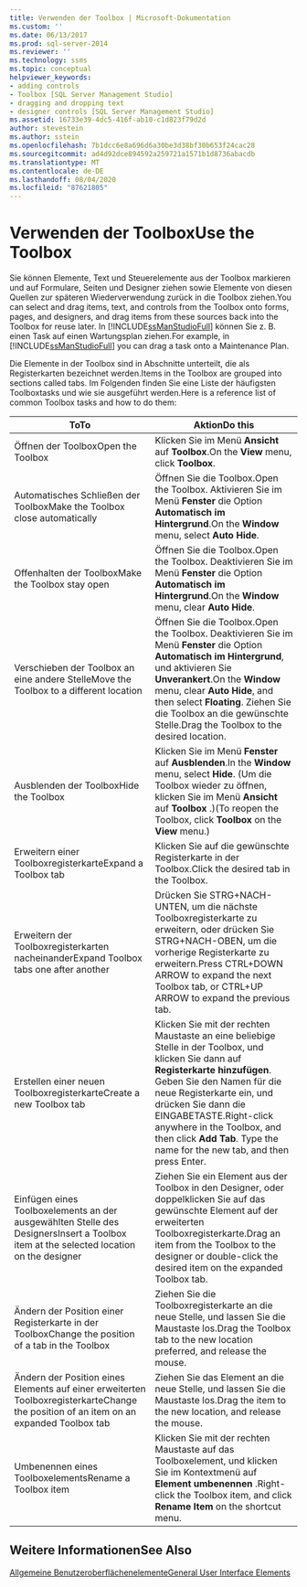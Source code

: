 ```yaml
---
title: Verwenden der Toolbox | Microsoft-Dokumentation
ms.custom: ''
ms.date: 06/13/2017
ms.prod: sql-server-2014
ms.reviewer: ''
ms.technology: ssms
ms.topic: conceptual
helpviewer_keywords:
- adding controls
- Toolbox [SQL Server Management Studio]
- dragging and dropping text
- designer controls [SQL Server Management Studio]
ms.assetid: 16733e39-4dc5-416f-ab10-c1d823f79d2d
author: stevestein
ms.author: sstein
ms.openlocfilehash: 7b1dcc6e8a696d6a30be3d38bf30b653f24cac28
ms.sourcegitcommit: ad4d92dce894592a259721a1571b1d8736abacdb
ms.translationtype: MT
ms.contentlocale: de-DE
ms.lasthandoff: 08/04/2020
ms.locfileid: "87621805"
---
```

# <a name="use-the-toolbox"></a><span data-ttu-id="23c6a-102">Verwenden der Toolbox</span><span class="sxs-lookup"><span data-stu-id="23c6a-102">Use the Toolbox</span></span>
  <span data-ttu-id="23c6a-103">Sie können Elemente, Text und Steuerelemente aus der Toolbox markieren und auf Formulare, Seiten und Designer ziehen sowie Elemente von diesen Quellen zur späteren Wiederverwendung zurück in die Toolbox ziehen.</span><span class="sxs-lookup"><span data-stu-id="23c6a-103">You can select and drag items, text, and controls from the Toolbox onto forms, pages, and designers, and drag items from these sources back into the Toolbox for reuse later.</span></span> <span data-ttu-id="23c6a-104">In [!INCLUDE[ssManStudioFull](../includes/ssmanstudiofull-md.md)] können Sie z. B. einen Task auf einen Wartungsplan ziehen.</span><span class="sxs-lookup"><span data-stu-id="23c6a-104">For example, in [!INCLUDE[ssManStudioFull](../includes/ssmanstudiofull-md.md)] you can drag a task onto a Maintenance Plan.</span></span>  
  
 <span data-ttu-id="23c6a-105">Die Elemente in der Toolbox sind in Abschnitte unterteilt, die als Registerkarten bezeichnet werden.</span><span class="sxs-lookup"><span data-stu-id="23c6a-105">Items in the Toolbox are grouped into sections called tabs.</span></span> <span data-ttu-id="23c6a-106">Im Folgenden finden Sie eine Liste der häufigsten Toolboxtasks und wie sie ausgeführt werden.</span><span class="sxs-lookup"><span data-stu-id="23c6a-106">Here is a reference list of common Toolbox tasks and how to do them:</span></span>  
  
|<span data-ttu-id="23c6a-107">To</span><span class="sxs-lookup"><span data-stu-id="23c6a-107">To</span></span>|<span data-ttu-id="23c6a-108">Aktion</span><span class="sxs-lookup"><span data-stu-id="23c6a-108">Do this</span></span>|  
|--------|-------------|  
|<span data-ttu-id="23c6a-109">Öffnen der Toolbox</span><span class="sxs-lookup"><span data-stu-id="23c6a-109">Open the Toolbox</span></span>|<span data-ttu-id="23c6a-110">Klicken Sie im Menü **Ansicht** auf **Toolbox**.</span><span class="sxs-lookup"><span data-stu-id="23c6a-110">On the **View** menu, click **Toolbox**.</span></span>|  
|<span data-ttu-id="23c6a-111">Automatisches Schließen der Toolbox</span><span class="sxs-lookup"><span data-stu-id="23c6a-111">Make the Toolbox close automatically</span></span>|<span data-ttu-id="23c6a-112">Öffnen Sie die Toolbox.</span><span class="sxs-lookup"><span data-stu-id="23c6a-112">Open the Toolbox.</span></span> <span data-ttu-id="23c6a-113">Aktivieren Sie im Menü **Fenster** die Option **Automatisch im Hintergrund**.</span><span class="sxs-lookup"><span data-stu-id="23c6a-113">On the **Window** menu, select **Auto Hide**.</span></span>|  
|<span data-ttu-id="23c6a-114">Offenhalten der Toolbox</span><span class="sxs-lookup"><span data-stu-id="23c6a-114">Make the Toolbox stay open</span></span>|<span data-ttu-id="23c6a-115">Öffnen Sie die Toolbox.</span><span class="sxs-lookup"><span data-stu-id="23c6a-115">Open the Toolbox.</span></span> <span data-ttu-id="23c6a-116">Deaktivieren Sie im Menü **Fenster** die Option **Automatisch im Hintergrund**.</span><span class="sxs-lookup"><span data-stu-id="23c6a-116">On the **Window** menu, clear **Auto Hide**.</span></span>|  
|<span data-ttu-id="23c6a-117">Verschieben der Toolbox an eine andere Stelle</span><span class="sxs-lookup"><span data-stu-id="23c6a-117">Move the Toolbox to a different location</span></span>|<span data-ttu-id="23c6a-118">Öffnen Sie die Toolbox.</span><span class="sxs-lookup"><span data-stu-id="23c6a-118">Open the Toolbox.</span></span> <span data-ttu-id="23c6a-119">Deaktivieren Sie im Menü **Fenster** die Option **Automatisch im Hintergrund**, und aktivieren Sie **Unverankert**.</span><span class="sxs-lookup"><span data-stu-id="23c6a-119">On the **Window** menu, clear **Auto Hide**, and then select **Floating**.</span></span> <span data-ttu-id="23c6a-120">Ziehen Sie die Toolbox an die gewünschte Stelle.</span><span class="sxs-lookup"><span data-stu-id="23c6a-120">Drag the Toolbox to the desired location.</span></span>|  
|<span data-ttu-id="23c6a-121">Ausblenden der Toolbox</span><span class="sxs-lookup"><span data-stu-id="23c6a-121">Hide the Toolbox</span></span>|<span data-ttu-id="23c6a-122">Klicken Sie im Menü **Fenster** auf **Ausblenden**.</span><span class="sxs-lookup"><span data-stu-id="23c6a-122">In the **Window** menu, select **Hide**.</span></span> <span data-ttu-id="23c6a-123">(Um die Toolbox wieder zu öffnen, klicken Sie im Menü **Ansicht** auf **Toolbox** .)</span><span class="sxs-lookup"><span data-stu-id="23c6a-123">(To reopen the Toolbox, click **Toolbox** on the **View** menu.)</span></span>|  
|<span data-ttu-id="23c6a-124">Erweitern einer Toolboxregisterkarte</span><span class="sxs-lookup"><span data-stu-id="23c6a-124">Expand a Toolbox tab</span></span>|<span data-ttu-id="23c6a-125">Klicken Sie auf die gewünschte Registerkarte in der Toolbox.</span><span class="sxs-lookup"><span data-stu-id="23c6a-125">Click the desired tab in the Toolbox.</span></span>|  
|<span data-ttu-id="23c6a-126">Erweitern der Toolboxregisterkarten nacheinander</span><span class="sxs-lookup"><span data-stu-id="23c6a-126">Expand Toolbox tabs one after another</span></span>|<span data-ttu-id="23c6a-127">Drücken Sie STRG+NACH-UNTEN, um die nächste Toolboxregisterkarte zu erweitern, oder drücken Sie STRG+NACH-OBEN, um die vorherige Registerkarte zu erweitern.</span><span class="sxs-lookup"><span data-stu-id="23c6a-127">Press CTRL+DOWN ARROW to expand the next Toolbox tab, or CTRL+UP ARROW to expand the previous tab.</span></span>|  
|<span data-ttu-id="23c6a-128">Erstellen einer neuen Toolboxregisterkarte</span><span class="sxs-lookup"><span data-stu-id="23c6a-128">Create a new Toolbox tab</span></span>|<span data-ttu-id="23c6a-129">Klicken Sie mit der rechten Maustaste an eine beliebige Stelle in der Toolbox, und klicken Sie dann auf **Registerkarte hinzufügen**. Geben Sie den Namen für die neue Registerkarte ein, und drücken Sie dann die EINGABETASTE.</span><span class="sxs-lookup"><span data-stu-id="23c6a-129">Right-click anywhere in the Toolbox, and then click **Add Tab**. Type the name for the new tab, and then press Enter.</span></span>|  
|<span data-ttu-id="23c6a-130">Einfügen eines Toolboxelements an der ausgewählten Stelle des Designers</span><span class="sxs-lookup"><span data-stu-id="23c6a-130">Insert a Toolbox item at the selected location on the designer</span></span>|<span data-ttu-id="23c6a-131">Ziehen Sie ein Element aus der Toolbox in den Designer, oder doppelklicken Sie auf das gewünschte Element auf der erweiterten Toolboxregisterkarte.</span><span class="sxs-lookup"><span data-stu-id="23c6a-131">Drag an item from the Toolbox to the designer or double-click the desired item on the expanded Toolbox tab.</span></span>|  
|<span data-ttu-id="23c6a-132">Ändern der Position einer Registerkarte in der Toolbox</span><span class="sxs-lookup"><span data-stu-id="23c6a-132">Change the position of a tab in the Toolbox</span></span>|<span data-ttu-id="23c6a-133">Ziehen Sie die Toolboxregisterkarte an die neue Stelle, und lassen Sie die Maustaste los.</span><span class="sxs-lookup"><span data-stu-id="23c6a-133">Drag the Toolbox tab to the new location preferred, and release the mouse.</span></span>|  
|<span data-ttu-id="23c6a-134">Ändern der Position eines Elements auf einer erweiterten Toolboxregisterkarte</span><span class="sxs-lookup"><span data-stu-id="23c6a-134">Change the position of an item on an expanded Toolbox tab</span></span>|<span data-ttu-id="23c6a-135">Ziehen Sie das Element an die neue Stelle, und lassen Sie die Maustaste los.</span><span class="sxs-lookup"><span data-stu-id="23c6a-135">Drag the item to the new location, and release the mouse.</span></span>|  
|<span data-ttu-id="23c6a-136">Umbenennen eines Toolboxelements</span><span class="sxs-lookup"><span data-stu-id="23c6a-136">Rename a Toolbox item</span></span>|<span data-ttu-id="23c6a-137">Klicken Sie mit der rechten Maustaste auf das Toolboxelement, und klicken Sie im Kontextmenü auf **Element umbenennen** .</span><span class="sxs-lookup"><span data-stu-id="23c6a-137">Right-click the Toolbox item, and click **Rename Item** on the shortcut menu.</span></span>|  
  
## <a name="see-also"></a><span data-ttu-id="23c6a-138">Weitere Informationen</span><span class="sxs-lookup"><span data-stu-id="23c6a-138">See Also</span></span>  
 [<span data-ttu-id="23c6a-139">Allgemeine Benutzeroberflächenelemente</span><span class="sxs-lookup"><span data-stu-id="23c6a-139">General User Interface Elements</span></span>](general-user-interface-elements.md)  
  
  
